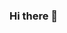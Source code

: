 ### Hi there 👋

<!--
![Anurag's GitHub stats](https://github-readme-stats.vercel.app/api?username=RyanBrittes&show_icons=true&theme=transparent)
[![Top Langs](https://github-readme-stats.vercel.app/api/top-langs/?username=RyanBrittes&layout=donut)](https://github.com/anuraghazra/github-readme-stats)
-->


<!--
**diogoJoseFreitas/diogoJoseFreitas** is a ✨ _special_ ✨ repository because its `README.md` (this file) appears on your GitHub profile.

Here are some ideas to get you started:

- 🔭 I’m currently working on ...
- 🌱 I’m currently learning ...
- 👯 I’m looking to collaborate on ...
- 🤔 I’m looking for help with ...
- 💬 Ask me about ...
- 📫 How to reach me: ...
- 😄 Pronouns: ...
- ⚡ Fun fact: ...
-->
